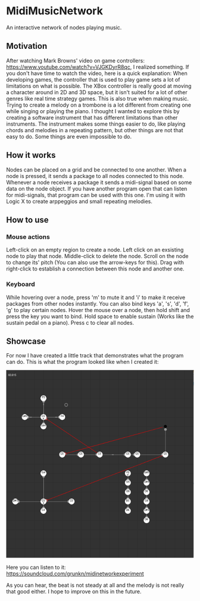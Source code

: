 # MidiMusicNetwork
An interactive network of nodes playing music.

## Motivation
After watching Mark Browns' video on game controllers: https://www.youtube.com/watch?v=VJGKDyrR8qc, I realized something. If you don't have time to watch the video, here is a quick explanation: When developing games, the controller that is used to play game sets a lot of limitations on what is possible. The XBox controller is really good at moving a character around in 2D and 3D space, but it isn't suited for a lot of other genres like real time strategy games. This is also true when making music. Trying to create a melody on a trombone is a lot different from creating one while singing or playing the piano. I thought I wanted to explore this by creating a software instrument that has different limitations than other instruments. The instrument makes some things easier to do, like playing chords and melodies in a repeating pattern, but other things are not that easy to do. Some things are even impossible to do.

## How it works
Nodes can be placed on a grid and be connected to one another. When a node is pressed, it sends a package to all nodes connected to this node. Whenever a node receives a package it sends a midi-signal based on some data on the node object. If you have another program open that can listen for midi-signals, that program can be used with this one. I'm using it with Logic X to create arppeggios and small repeating melodies.

## How to use
### Mouse actions
Left-click on an empty region to create a node. Left click on an exsisting node to play that node. Middle-click to delete the node. Scroll on the node to change its' pitch (You can also use the arrow-keys for this). Drag with right-click to establish a connection between this node and another one.

### Keyboard
While hovering over a node, press 'm' to mute it and 'i' to make it receive packages from other nodes instantly. 
You can also bind keys 'a', 's', 'd', 'f', 'g' to play certain nodes. Hover the mouse over a node, then hold shift and press the key you want to bind.
Hold space to enable sustain (Works like the sustain pedal on a piano). 
Press c to clear all nodes.

## Showcase
For now I have created a little track that demonstrates what the program can do. This is what the program looked like when I created it:

![This what it looks like](/screenshot.png)

Here you can listen to it:
https://soundcloud.com/grunkn/midinetworkexperiment

As you can hear, the beat is not steady at all and the melody is not really that good either. I hope to improve on this in the future.
